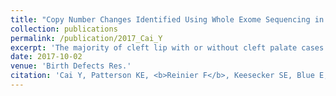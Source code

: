 ```yaml
---
title: "Copy Number Changes Identified Using Whole Exome Sequencing in Nonsyndromic Cleft Lip and Palate in a Honduran Population"
collection: publications
permalink: /publication/2017_Cai_Y
excerpt: 'The majority of cleft lip with or without cleft palate cases appear as an isolated, nonsyndromic entity (NSCLP). With the advent of next generation sequencing, whole exome sequencing (WES) has been used to identify single nucleotide variants and insertion/deletions which cause or increase the risk of NSCLP. However, to our knowledge, there are no published studies using WES in NSCLP to investigate copy number changes (CNCs), which are a major component of human genetic variation. Our study aimed to identify CNCs associated with NSCLP in a Honduran population using WES.'
date: 2017-10-02
venue: 'Birth Defects Res.'
citation: 'Cai Y, Patterson KE, <b>Reinier F</b>, Keesecker SE, Blue E, Bamshad M, Haddad J Jr. (2017). &quot;Copy Number Changes Identified Using Whole Exome Sequencing in Nonsyndromic Cleft Lip and Palate in a Honduran Population&quot; <i>Birth Defects Res.</i>.'
---
```

